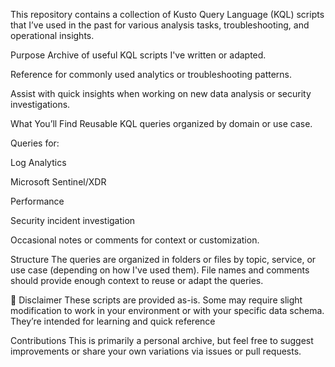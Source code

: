 This repository contains a collection of Kusto Query Language (KQL) scripts that I’ve used in the past for various analysis tasks, troubleshooting, and operational insights. 

 Purpose
 Archive of useful KQL scripts I've written or adapted.

 Reference for commonly used analytics or troubleshooting patterns.

 Assist with quick insights when working on new data analysis or security investigations.

 What You’ll Find
Reusable KQL queries organized by domain or use case.

Queries for:

Log Analytics

Microsoft Sentinel/XDR

Performance

Security incident investigation

Occasional notes or comments for context or customization.

Structure
The queries are organized in folders or files by topic, service, or use case (depending on how I've used them). File names and comments should provide enough context to reuse or adapt the queries.

📌 Disclaimer
These scripts are provided as-is. Some may require slight modification to work in your environment or with your specific data schema. They’re intended for learning and quick reference

 Contributions
This is primarily a personal archive, but feel free to suggest improvements or share your own variations via issues or pull requests.
